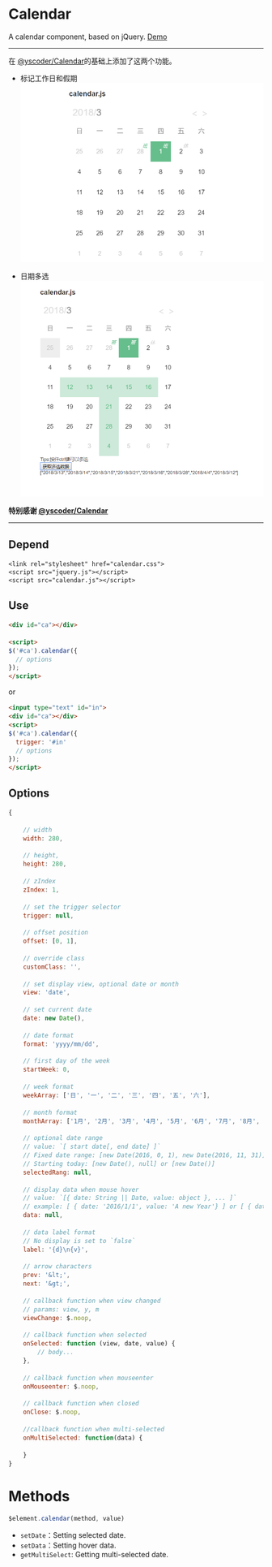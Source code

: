 # Calendar
A calendar component, based on jQuery. [Demo](//maxiaojie.github.io/Calendar/index.html)

---

在 [@yscoder/Calendar](https://github.com/yscoder/Calendar)的基础上添加了这两个功能。

- 标记工作日和假期
![avatar](/screenshots/markday.png)

- 日期多选
![avatar](/screenshots/multiselected.png)

**特别感谢  [@yscoder/Calendar](https://github.com/yscoder/Calendar)**

---

## Depend

```
<link rel="stylesheet" href="calendar.css">
<script src="jquery.js"></script>
<script src="calendar.js"></script>
```

## Use

```html
<div id="ca"></div>

<script>
$('#ca').calendar({
  // options
});
</script>
```

or

```html
<input type="text" id="in">
<div id="ca"></div>
<script>
$('#ca').calendar({
  trigger: '#in'
  // options
});
</script>
```

## Options

```js
{

    // width
    width: 280,

    // height,
    height: 280,

    // zIndex
    zIndex: 1,

    // set the trigger selector
    trigger: null,

    // offset position
    offset: [0, 1],

    // override class
    customClass: '',

    // set display view, optional date or month
    view: 'date',

    // set current date
    date: new Date(),

    // date format
    format: 'yyyy/mm/dd',

    // first day of the week
    startWeek: 0,

    // week format
    weekArray: ['日', '一', '二', '三', '四', '五', '六'],

    // month format
    monthArray: ['1月', '2月', '3月', '4月', '5月', '6月', '7月', '8月', '9月', '10月', '11月', '12月'],

    // optional date range
    // value: `[ start date[, end date] ]`
    // Fixed date range: [new Date(2016, 0, 1), new Date(2016, 11, 31)] or ['2016/1/1', '2016/12/1']
    // Starting today: [new Date(), null] or [new Date()]
    selectedRang: null,

    // display data when mouse hover
    // value: `[{ date: String || Date, value: object }, ... ]`
    // example: [ { date: '2016/1/1', value: 'A new Year'} ] or [ { date: new Date(), value: 'What to do'} ]
    data: null,

    // data label format
    // No display is set to `false`
    label: '{d}\n{v}',

    // arrow characters
    prev: '&lt;',
    next: '&gt;',

    // callback function when view changed
    // params: view, y, m
    viewChange: $.noop,

    // callback function when selected
    onSelected: function (view, date, value) {
        // body...
    },

    // callback function when mouseenter
    onMouseenter: $.noop,

    // callback function when closed
    onClose: $.noop,

    //callback function when multi-selected
    onMultiSelected: function(data) {

    }
}
```

# Methods

```js
$element.calendar(method, value)
```

* `setDate`：Setting selected date.
* `setData`：Setting hover data.
* `getMultiSelect`: Getting multi-selected date.
